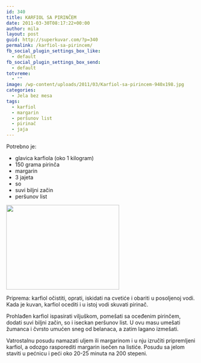 ```yaml
---
id: 340
title: KARFIOL SA PIRINČEM
date: 2011-03-30T08:17:22+00:00
author: mila
layout: post
guid: http://superkuvar.com/?p=340
permalink: /karfiol-sa-pirincem/
fb_social_plugin_settings_box_like:
  - default
fb_social_plugin_settings_box_send:
  - default
totvreme:
  - ""
image: /wp-content/uploads/2011/03/Karfiol-sa-pirincem-940x198.jpg
categories:
  - Jela bez mesa
tags:
  - karfiol
  - margarin
  - peršunov list
  - pirinač
  - jaja
---
```

Potrebno je:

  * glavica karfiola (oko 1 kilogram)
  * 150 grama pirinča
  * margarin
  * 3 jajeta
  * so
  * suvi biljni začin
  * peršunov list

<img class="alignnone size-medium wp-image-4499" title="Karfiol sa pirincem" src="//superkuvar.com/wp-content/uploads/2011/03/Karfiol-sa-pirincem-300x225.jpg" alt="" width="300" height="225" /> 

Priprema: karfiol očistiti, oprati, iskidati na cvetiće i obariti u posoljenoj vodi. Kada je kuvan, karfiol ocediti i u istoj vodi skuvati pirinač.

Prohlađen karfiol ispasirati viljuškom, pomešati sa oceđenim pirinčem, dodati suvi biljni začin, so i iseckan peršunov list. U ovu masu umešati žumanca i čvrsto umućen sneg od belanaca, a zatim lagano izmešati.

Vatrostalnu posudu namazati uljem ili margarinom i u nju izručiti pripremljeni karfiol, a odozgo rasporediti margarin isečen na listiće. Posudu sa jelom staviti u pećnicu i peći oko 20-25 minuta na 200 stepeni.